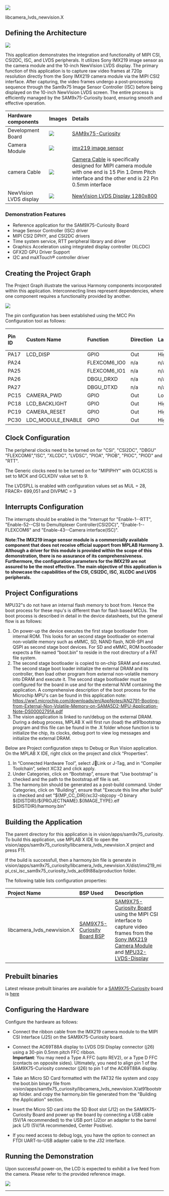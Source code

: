 
![](../../../images/mh.png)

libcamera_lvds_newvision.X

Defining the Architecture
-------------------------
![](../../../images/achitecture_diagrams_vision_sam9x75_curiosity.jpg)

This application demonstrates the integration and functionality of MIPI CSI, CSI2DC, ISC, and LVDS peripherals. It utilizes Sony IMX219 image sensor as the camera module and the 10-inch NewVision LVDS display. The primary function of this application is to capture raw video frames at 720p resolution directly from the Sony IMX219 camera module via the MIPI CSI2 interface. After capturing, the video frames undergo a post-processing sequence through the Sam9x75 Image Sensor Controller (ISC) before being displayed on the 10-inch NewVision LVDS screen. The entire process is efficiently managed by the SAM9x75-Curiosity board, ensuring smooth and effective operation.

|Hardware components|Images|Details|
|:-------------------|:------------------|:------------------|
| Development Board | ![](../../../images/sam9x75-Curiosity_EV31H43A.jpg) | [SAM9x75-Curiosity](https://www.microchip.com/en-us/development-tool/EV31H43A)|
| Camera Module | ![](../../../images/imx219.png) | [imx219 image sensor](https://www.raspberrypi.com/products/camera-module-v2/) |
| camera Cable | ![](../../../images/ribbon_cable_uc_376.jpg) | [Camera Cable](https://a.co/d/do5Gegh) is specifically designed for MIPI camera module with one end is 15 Pin 1.0mm Pitch interface and the other end is 22 Pin 0.5mm interface|
| NewVision LVDS display | ![](../../../images/newvision_lvds_display.jpg) | [NewVision LVDS Display 1280x800](https://www.microchipdirect.com/dev-tools/AC69T88A?allDevTools=true)|


### Demonstration Features

-   Reference application for the SAM9X75-Curiosity Board
-   Image Sensor Controller (ISC) driver
-   MIPI CSI2 DPHY, and CSI2DC drivers 
-   Time system service, RTT peripheral library and driver
-   Graphics Acceleration using integrated display controller (XLCDC)
-   GFX2D GPU Driver Support
-   I2C and maXTouch® controller driver

Creating the Project Graph
--------------------------
The Project Graph illustrate the various Harmony components incorporated within this application. Interconnecting lines represent dependencies, where one component requires a functionality provided by another.

![](../../../images/project_graph_sam9x75_curiosity_imx219_newvision_lvds.jpg)

The pin configuration has been established using the MCC Pin Configuration tool as follows:


|Pin ID|Custom Name|Function|Direction|Latch|Open Drain|PIO Interrupt|Pull Up|Pull Down|Glitch/Debounce Filter|Slew Rate Control|Drive Strength
|:-----------|:-------|:----------|:----------|:----------|:----------|:-----------|:-------|:----------|:----------|:----------|:----------|
|PA17|LCD_DISP|GPIO|Out|High|No|Disabled|No|No|Disabled|No|Low|
|PA24||FLEXCOM6_IO0|n/a|n/a|Yes|Disabled|No|No|Disabled|No|Low|
|PA25||FLEXCOM6_IO1|n/a|n/a|No|Disabled|No|No|Disabled|No|Low|
|PA26||DBGU_DRXD|n/a|n/a|No|Disabled|No|No|Disabled|No|Low|
|PA27||DBGU_DTXD|n/a|n/a|No|Disabled|No|No|Disabled|No|Low|
|PC15|CAMERA_PWD|GPIO|Out|Low|No|Disabled|No|No|Disabled|No|Low|
|PC18|LCD_BACKLIGHT|GPIO|Out|High|No|Disabled|No|No|Disabled|No|Low|
|PC19|CAMERA_RESET|GPIO|Out|High|No|Disabled|No|No|Disabled|No|Low|
|PC30|LDC_MODULE_ENABLE|GPIO|Out|High|No|Disabled|No|No|Disabled|No|Low|

Clock Configuration
--------------------------
The peripheral clocks need to be turned on for "CSI", "CSI2DC", "DBGU" "FLEXCOM6","ISC", "XLCDC", "LVDSC", "PIOA", "PIOB", "PIOC", "PIOD" and "RTT".

The Generic clocks need to be turned on for "MIPIPHY" with GCLKCSS is set to MCK and GCLKDIV value set to 9.

The LVDSPLL is enabled with configuration values set as MUL = 28, FRACR= 699,051 and DIVPMC = 3


Interrupts Configuration
--------------------------
The interrupts should be enabled in the "Interrupt for "Enable-1--RTT", "Enable-52--CSI to Demultiplexer Controller(CSI2DC)", "Enable-1--FLEXCOM6" and "Enable-43--Camera interface(ISC)".

<b>Note:The IMX219 image sensor module is a commercially available component that does not receive official support from MPLAB Harmony 3. Although a driver for this module is provided within the scope of this demonstration, there is no assurance of its comprehensiveness. Furthermore, the configuration parameters for the IMX219 are not assured to be the most effective. The main objective of this application is to showcase the capabilities of the CSI, CSI2DC, ISC, XLCDC and LVDS peripherals. </b>

Project Configurations
---------------------
MPU32"s do not have an internal flash memory to boot from. Hence the boot process for these mpu's is different 
than for flash based MCUs. The boot process is described in detail in the device datasheets, but the general flow is as 
follows:
1. On power-up the device executes the first stage bootloader from internal ROM. This looks for an second stage bootloader
on external non-volatile memory such as eMMC, SD, NAND flash, NOR-SPI and QSPI as second stage boot devices. For SD and eMMC,
ROM bootloader expects a file named “boot.bin” to reside in the root directory of a FAT file system.
2. The second stage bootloader is copied to on-chip SRAM and executed. The second stage boot loader initialize the external
DRAM and its controller, then load other program from external non-volatile memory into DRAM and execute it. The second stage
bootloader must be configured for the board in use and for the external NVM containing the application.
A comprehensive description of the boot process for the Microchip MPU's can be found in this application note: 
https://ww1.microchip.com/downloads/en/AppNotes/AN2791-Booting-from-External-Non-Volatile-Memory-on-SAMA5D2-MPU-Application-Note-DS00002791A.pdf
3. The vision application is linked to run/debug on the external DRAM. During a debug process, MPLAB X will first run (load) the at91bootstrap program and this file can be found in the <project>.X folder whose function is to initialize the chip, its clocks, debug port to view log messages and initialize the external DRAM.

Below are Project configuration steps to Debug or Run Vision application.
On the MPLAB X IDE, right click on the project and click “Properties”.
1. In “Connected Hardware Tool”, select JLink or J-Tag, and in “Compiler Toolchain”, select XC32 and click apply.
2. Under Categories, click on “Bootstrap”, ensure that “Use bootstrap” is checked and the path to the bootstrap.elf file is set. 
3. The harmony.bin should be generated as a post-build command. Under Categories, click on "Building", ensure that "Execute this line after build" is checked and set "\$\{MP_CC_DIR\}/xc32-objcopy -O binary \$\{DISTDIR\}\/\$\{PROJECTNAME\}.\$\{IMAGE_TYPE\}.elf \$\{DISTDIR\}\/harmony.bin"


Building the Application
------------------------

The parent directory for this application is in vision/apps/sam9x75_curiosity. To build this application, use MPLAB X IDE to open the vision/apps/sam9x75_curiosity/libcamera_lvds_newvision.X project and press F11.

If the build is successfull, then a harmony.bin file is generate in vision/apps/sam9x75_curiosity/libcamera_lvds_newvision.X/dist/imx219_mipi_csi_isc_sam9x75_curiosity_lvds_ac69t88a/production folder.

The following table lists configuration properties:

|Project Name|BSP Used|Description|
|:-----------|:-------|:----------|
|libcamera_lvds_newvision.X|[SAM9X75-Curiosity Board BSP](https://www.microchip.com/en-us/development-tool/EV31H43A) |[SAM9X75-Curiosity Board](https://www.microchip.com/en-us/development-tool/EV31H43A) using the MIPI CSI interface to capture video frames from the [Sony IMX219 Camera Module](https://www.raspberrypi.com/products/camera-module-v2/) and [MPU32-LVDS-Display]()|

Prebuilt binaries 
-------------------------
Latest release prebuilt binaries are available for a [SAM9X75-Curiosity](https://www.microchip.com/en-us/development-tool/EV31H43A) board is [here](https://microchiptechnology-my.sharepoint.com/:u:/g/personal/sandeepsheriker_mallikarjun_microchip_com/EZSReLNnjA1Kqf89YBi70UAB1tfx59QT_fMkpfkZDYPUfg?e=1pOir4)


Configuring the Hardware
------------------------

Configure the hardware as follows:

-	Connect the ribbon cable from the IMX219 camera module to the MIPI CSI Interface (J25) on the SAM9X75-Curiosity board.

-	Connect the AC69T88A display to LVDS DSI Display connector (j26) using a 30-pin 0.5mm pitch FFC ribbon. <br/> **Important**: You may need a Type A FFC (upto REV2), or a Type D FFC (contacts on opposite sides). Ultimately, you need to align pin 1 of the SAM9X75-Curiosity connector (j26) to pin 1 of the AC69T88A display.

-	Take an Micro SD Card formatted with the FAT32 file system and copy the boot.bin binary file from vision/apps/sam9x75_curiosity/libcamera_lvds_newvision.X/at91bootstrap folder. and copy the harmony.bin file generated from the "Building the Application" section.

-	Insert the Micro SD card into the SD Boot slot (J12) on the SAM9X75-Curiosity Board and power up the board by connecting a USB cable (5V/1A recommended) to the USB port (J2)or an adapter to the barrel jack (J1) (5V/1A recommended, Center Positive).

-	If you need access to debug logs, you have the option to connect an FTDI UART-to-USB adapter cable to the J32 interface.


Running the Demonstration
-------------------------
Upon successful power-on, the LCD is expected to exhibit a live feed from the camera. Please refer to the provided reference image.

![](../../../images/sam9x75-Curiosity_imx219_newvision_lvds.jpg)

* * * * *
